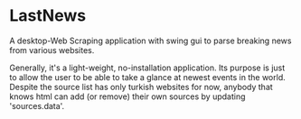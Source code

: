 # LastNews
A desktop-Web Scraping application with swing gui to parse breaking news from various websites.

Generally, it's a light-weight, no-installation application. Its purpose is just to allow the user to be able to take a glance at newest events in the world. Despite the source list has only turkish websites for now, anybody that knows html can add (or remove) their own sources by updating 'sources.data'.
